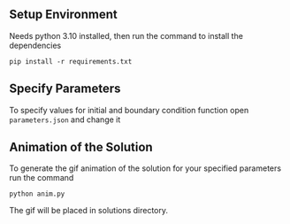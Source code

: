 ## Setup Environment
Needs python 3.10 installed, then run the command to install the dependencies
```
pip install -r requirements.txt
```

## Specify Parameters
To specify values for initial and boundary condition function open `parameters.json` and change it


## Animation of the Solution
To generate the gif animation of the solution for your specified parameters run the command
```
python anim.py
```
The gif will be placed in solutions directory.